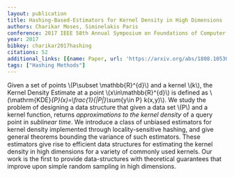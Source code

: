 ```yaml
---
layout: publication
title: Hashing-Based-Estimators for Kernel Density in High Dimensions
authors: Charikar Moses, Siminelakis Paris
conference: 2017 IEEE 58th Annual Symposium on Foundations of Computer Science (FOCS)
year: 2017
bibkey: charikar2017hashing
citations: 52
additional_links: [{name: Paper, url: 'https://arxiv.org/abs/1808.10530'}]
tags: ["Hashing Methods"]
---
```

Given a set of points \\(P\subset \mathbb\{R\}^\{d\}\\) and a kernel \\(k\\), the Kernel
Density Estimate at a point \\(x\in\mathbb\{R\}^\{d\}\\) is defined as
\\(\mathrm\{KDE\}_\{P\}(x)=\frac\{1\}\{|P|\}\sum_\{y\in P\} k(x,y)\\). We study the problem
of designing a data structure that given a data set \\(P\\) and a kernel function,
returns *approximations to the kernel density* of a query point in *sublinear
time*. We introduce a class of unbiased estimators for kernel density
implemented through locality-sensitive hashing, and give general theorems
bounding the variance of such estimators. These estimators give rise to
efficient data structures for estimating the kernel density in high dimensions
for a variety of commonly used kernels. Our work is the first to provide
data-structures with theoretical guarantees that improve upon simple random
sampling in high dimensions.